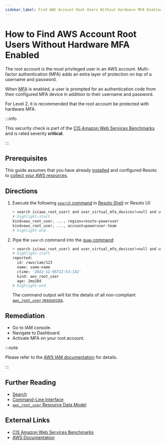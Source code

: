 ```yaml
---
sidebar_label: Find AWS Account Root Users Without Hardware MFA Enabled
---
```


# How to Find AWS Account Root Users Without Hardware MFA Enabled

The root account is the most privileged user in an AWS account. Multi-factor authentication (MFA) adds an extra layer of protection on top of a username and password.

When <abbr title="multi-factor authentication">MFA</abbr> is enabled, a user is prompted for an authentication code from their configured MFA device in addition to their username and password.

For Level 2, it is recommended that the root account be protected with hardware MFA.

:::info

This security check is part of the [CIS Amazon Web Services Benchmarks](https://cisecurity.org/benchmark/amazon_web_services) and is rated severity **critical**.

:::

## Prerequisites

This guide assumes that you have already [installed](../../../getting-started/install-resoto/index.md) and configured Resoto to [collect your AWS resources](../../../how-to-guides/data-sources/collect-aws-resource-data.md).

## Directions

1. Execute the following [`search` command](../../../reference/cli/search-commands/search.md) in [Resoto Shell](../../../reference/components/shell.md) or Resoto UI:

   ```bash
   > search is(aws_root_user) and user_virtual_mfa_devices!=null and user_virtual_mfa_devices!=[]
   # highlight-start
   ​kind=aws_root_user, ..., region=resoto-poweruser
   ​kind=aws_root_user, ..., account=poweruser-team
   # highlight-end
   ```

2. Pipe the `search` command into the [`dump` command](../../../reference/cli/format-commands/dump.md):

   ```bash
   > search is(aws_root_user) and user_virtual_mfa_devices!=null and user_virtual_mfa_devices!=[] | dump
   # highlight-start
   ​reported:
   ​  id: /aws/iam/123
   ​  name: some-name
   ​  ctime: '2022-12-05T22:53:14Z'
   ​  kind: aws_root_user
   ​  age: 2mo28d
   # highlight-end
   ```

   The command output will list the details of all non-compliant [`aws_root_user` resources](../../../reference/unified-data-model/aws.md#aws_root_user).

## Remediation

- Go to IAM console.
- Navigate to Dashboard.
- Activate MFA on your root account.

:::note

Please refer to the [AWS IAM documentation](https://docs.aws.amazon.com/IAM/latest/UserGuide/id_root-user.html#id_root-user_manage_mfa) for details.

:::

## Further Reading

- [Search](../../../reference/search/index.md)
- [Command-Line Interface](../../../reference/cli/index.md)
- [`aws_root_user` Resource Data Model](../../../reference/unified-data-model/aws.md#aws_root_user)

## External Links

- [CIS Amazon Web Services Benchmarks](https://cisecurity.org/benchmark/amazon_web_services)
- [AWS Documentation](https://docs.aws.amazon.com/IAM/latest/UserGuide/id_root-user.html#id_root-user_manage_mfa)
